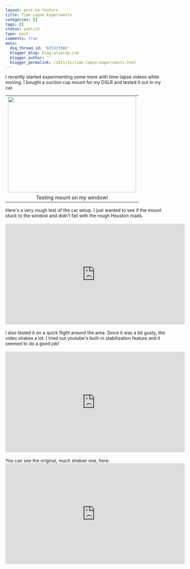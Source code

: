 ```yaml
---
layout: post-no-feature
title: Time-Lapse Experiments
categories: []
tags: []
status: publish
type: post
comments: true
meta:
  dsq_thread_id: '625373303'
  blogger_blog: blog.alvarop.com
  blogger_author: ''
  blogger_permalink: /2011/11/time-lapse-experiments.html
---
```

I recently started experimenting some more with time-lapse videos while moving. I bought a suction cup mount for my DSLR and tested it out in my car.<br /><table align="center" cellpadding="0" cellspacing="0" class="tr-caption-container" style="margin-left: auto; margin-right: auto; text-align: center;"><tbody><tr><td style="text-align: center;"><a href="http://3.bp.blogspot.com/-R3fC2Ger_JM/Tssdw5OyXrI/AAAAAAAAAt0/PmDahCUxCIg/s1600/camera_on_window.jpg" imageanchor="1" style="margin-left: auto; margin-right: auto;"><img border="0" height="300" src="http://3.bp.blogspot.com/-R3fC2Ger_JM/Tssdw5OyXrI/AAAAAAAAAt0/PmDahCUxCIg/s400/camera_on_window.jpg" width="400" /></a></td></tr><tr><td class="tr-caption" style="text-align: center;">Testing mount on my window!</td></tr></tbody></table><div style="text-align: left;">Here's a very rough test of the car setup. I just wanted to see if the mount stuck to the window and didn't fall with the rough Houston roads.&nbsp;</div><div style="text-align: center;"><br /></div><div style="text-align: center;"><iframe allowfullscreen="" frameborder="0" height="315" src="http://www.youtube.com/embed/k0tuxrklQF4?hd=1" width="560"></iframe></div><div style="text-align: center;"><br /></div>I also tested it on a quick flight around the area. Since it was a bit gusty, the video shakes a lot. I tried out youtube's built-in stabilization feature and it seemed to do a good job!<br /><br /><div style="text-align: center;"><iframe allowfullscreen="" frameborder="0" height="315" src="http://www.youtube.com/embed/cN5WjsQffzE?rel=0&amp;hd=1" width="560"></iframe></div><br />You can see the original, much shakier one, here:<br /><div style="text-align: center;"><iframe allowfullscreen="" frameborder="0" height="315" src="http://www.youtube.com/embed/0xyI67j8y9k?rel=0&amp;hd=1" width="560"></iframe></div>
